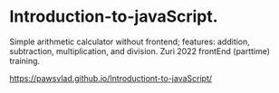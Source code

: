 # Introduction-to-javaScript.
Simple arithmetic calculator without frontend; features: addition, subtraction, multiplication, and division.
Zuri 2022 frontEnd (parttime) training.

https://pawsvlad.github.io/Introductiont-to-javaScript/
